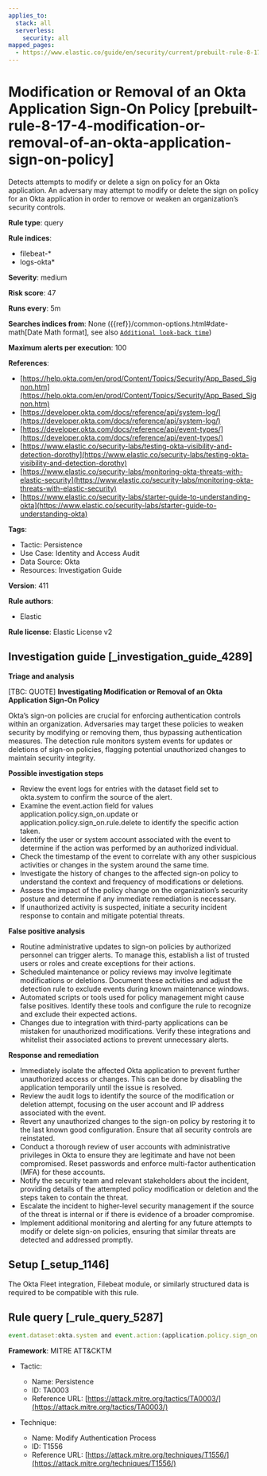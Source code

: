 ```yaml
---
applies_to:
  stack: all
  serverless:
    security: all
mapped_pages:
  - https://www.elastic.co/guide/en/security/current/prebuilt-rule-8-17-4-modification-or-removal-of-an-okta-application-sign-on-policy.html
---
```


# Modification or Removal of an Okta Application Sign-On Policy [prebuilt-rule-8-17-4-modification-or-removal-of-an-okta-application-sign-on-policy]

Detects attempts to modify or delete a sign on policy for an Okta application. An adversary may attempt to modify or delete the sign on policy for an Okta application in order to remove or weaken an organization’s security controls.

**Rule type**: query

**Rule indices**:

* filebeat-*
* logs-okta*

**Severity**: medium

**Risk score**: 47

**Runs every**: 5m

**Searches indices from**: None ({{ref}}/common-options.html#date-math[Date Math format], see also [`Additional look-back time`](docs-content://solutions/security/detect-and-alert/create-detection-rule.md#rule-schedule))

**Maximum alerts per execution**: 100

**References**:

* [https://help.okta.com/en/prod/Content/Topics/Security/App_Based_Signon.htm](https://help.okta.com/en/prod/Content/Topics/Security/App_Based_Signon.htm)
* [https://developer.okta.com/docs/reference/api/system-log/](https://developer.okta.com/docs/reference/api/system-log/)
* [https://developer.okta.com/docs/reference/api/event-types/](https://developer.okta.com/docs/reference/api/event-types/)
* [https://www.elastic.co/security-labs/testing-okta-visibility-and-detection-dorothy](https://www.elastic.co/security-labs/testing-okta-visibility-and-detection-dorothy)
* [https://www.elastic.co/security-labs/monitoring-okta-threats-with-elastic-security](https://www.elastic.co/security-labs/monitoring-okta-threats-with-elastic-security)
* [https://www.elastic.co/security-labs/starter-guide-to-understanding-okta](https://www.elastic.co/security-labs/starter-guide-to-understanding-okta)

**Tags**:

* Tactic: Persistence
* Use Case: Identity and Access Audit
* Data Source: Okta
* Resources: Investigation Guide

**Version**: 411

**Rule authors**:

* Elastic

**Rule license**: Elastic License v2

## Investigation guide [_investigation_guide_4289]

**Triage and analysis**

[TBC: QUOTE]
**Investigating Modification or Removal of an Okta Application Sign-On Policy**

Okta’s sign-on policies are crucial for enforcing authentication controls within an organization. Adversaries may target these policies to weaken security by modifying or removing them, thus bypassing authentication measures. The detection rule monitors system events for updates or deletions of sign-on policies, flagging potential unauthorized changes to maintain security integrity.

**Possible investigation steps**

* Review the event logs for entries with the dataset field set to okta.system to confirm the source of the alert.
* Examine the event.action field for values application.policy.sign_on.update or application.policy.sign_on.rule.delete to identify the specific action taken.
* Identify the user or system account associated with the event to determine if the action was performed by an authorized individual.
* Check the timestamp of the event to correlate with any other suspicious activities or changes in the system around the same time.
* Investigate the history of changes to the affected sign-on policy to understand the context and frequency of modifications or deletions.
* Assess the impact of the policy change on the organization’s security posture and determine if any immediate remediation is necessary.
* If unauthorized activity is suspected, initiate a security incident response to contain and mitigate potential threats.

**False positive analysis**

* Routine administrative updates to sign-on policies by authorized personnel can trigger alerts. To manage this, establish a list of trusted users or roles and create exceptions for their actions.
* Scheduled maintenance or policy reviews may involve legitimate modifications or deletions. Document these activities and adjust the detection rule to exclude events during known maintenance windows.
* Automated scripts or tools used for policy management might cause false positives. Identify these tools and configure the rule to recognize and exclude their expected actions.
* Changes due to integration with third-party applications can be mistaken for unauthorized modifications. Verify these integrations and whitelist their associated actions to prevent unnecessary alerts.

**Response and remediation**

* Immediately isolate the affected Okta application to prevent further unauthorized access or changes. This can be done by disabling the application temporarily until the issue is resolved.
* Review the audit logs to identify the source of the modification or deletion attempt, focusing on the user account and IP address associated with the event.
* Revert any unauthorized changes to the sign-on policy by restoring it to the last known good configuration. Ensure that all security controls are reinstated.
* Conduct a thorough review of user accounts with administrative privileges in Okta to ensure they are legitimate and have not been compromised. Reset passwords and enforce multi-factor authentication (MFA) for these accounts.
* Notify the security team and relevant stakeholders about the incident, providing details of the attempted policy modification or deletion and the steps taken to contain the threat.
* Escalate the incident to higher-level security management if the source of the threat is internal or if there is evidence of a broader compromise.
* Implement additional monitoring and alerting for any future attempts to modify or delete sign-on policies, ensuring that similar threats are detected and addressed promptly.


## Setup [_setup_1146]

The Okta Fleet integration, Filebeat module, or similarly structured data is required to be compatible with this rule.


## Rule query [_rule_query_5287]

```js
event.dataset:okta.system and event.action:(application.policy.sign_on.update or application.policy.sign_on.rule.delete)
```

**Framework**: MITRE ATT&CKTM

* Tactic:

    * Name: Persistence
    * ID: TA0003
    * Reference URL: [https://attack.mitre.org/tactics/TA0003/](https://attack.mitre.org/tactics/TA0003/)

* Technique:

    * Name: Modify Authentication Process
    * ID: T1556
    * Reference URL: [https://attack.mitre.org/techniques/T1556/](https://attack.mitre.org/techniques/T1556/)



